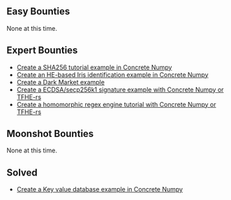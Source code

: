 ## Easy Bounties
None at this time.

## Expert Bounties
- [Create a SHA256 tutorial example in Concrete Numpy](create-a-sha256-tutorial.md)
- [Create an HE-based Iris identification example in Concrete Numpy](create-iris-identification-app.md)
- [Create a Dark Market example](create-a-dark-market-app.md)
- [Create a ECDSA/secp256k1 signature example with Concrete Numpy or TFHE-rs](create-a-secp256k1-tutorial.md)
- [Create a homomorphic regex engine tutorial with Concrete Numpy or TFHE-rs](regex-engine.md)

## Moonshot Bounties
None at this time.

## Solved
- [Create a Key value database example in Concrete Numpy](../Solved/create-key-value-database-app.md)
